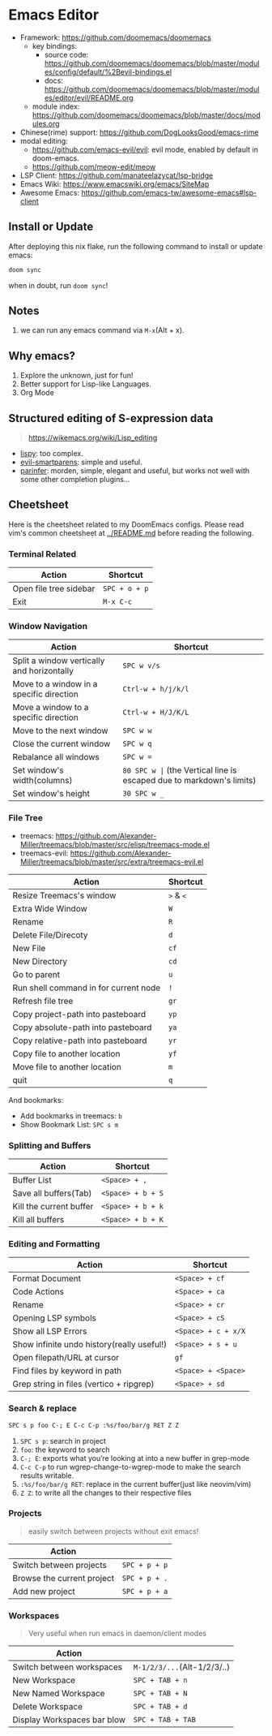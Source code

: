 # Emacs Editor

- Framework: <https://github.com/doomemacs/doomemacs>
  - key bindings:
    - source code: <https://github.com/doomemacs/doomemacs/blob/master/modules/config/default/%2Bevil-bindings.el>
    - docs: <https://github.com/doomemacs/doomemacs/blob/master/modules/editor/evil/README.org>
  - module index: <https://github.com/doomemacs/doomemacs/blob/master/docs/modules.org>
- Chinese(rime) support: <https://github.com/DogLooksGood/emacs-rime>
- modal editing:
  - <https://github.com/emacs-evil/evil>: evil mode, enabled by default in doom-emacs.
  - <https://github.com/meow-edit/meow>
- LSP Client: <https://github.com/manateelazycat/lsp-bridge>
- Emacs Wiki: <https://www.emacswiki.org/emacs/SiteMap>
- Awesome Emacs: <https://github.com/emacs-tw/awesome-emacs#lsp-client>

## Install or Update

After deploying this nix flake, run the following command to install or update emacs:

```bash
doom sync
```

when in doubt, run `doom sync`!

## Notes

1. we can run any emacs command via `M-x`(Alt + x).

## Why emacs?

1. Explore the unknown, just for fun!
2. Better support for Lisp-like Languages.
3. Org Mode

## Structured editing of S-expression data

> https://wikemacs.org/wiki/Lisp_editing

- [lispy](https://github.com/doomemacs/doomemacs/tree/master/modules/editor/lispy): too complex.
- [evil-smartparens](https://github.com/expez/evil-smartparens): simple and useful.
- [parinfer](https://github.com/doomemacs/doomemacs/tree/master/modules/editor/parinfer): morden, simple, elegant and useful, but works not well with some other completion plugins...

## Cheetsheet

Here is the cheetsheet related to my DoomEmacs configs. Please read vim's common cheetsheet at [../README.md](../README.md) before reading the following.

### Terminal Related

| Action                 | Shortcut      |
| ---------------------- | ------------- |
| Open file tree sidebar | `SPC + o + p` |
| Exit                   | `M-x C-c`     |

### Window Navigation

| Action                                     | Shortcut                                                              |
| ------------------------------------------ | --------------------------------------------------------------------- |
| Split a window vertically and horizontally | `SPC w v/s`                                                           |
| Move to a window in a specific direction   | `Ctrl-w + h/j/k/l`                                                    |
| Move a window to a specific direction      | `Ctrl-w + H/J/K/L`                                                    |
| Move to the next window                    | `SPC w w`                                                             |
| Close the current window                   | `SPC w q`                                                             |
| Rebalance all windows                      | `SPC w =`                                                             |
| Set window's width(columns)                | `80 SPC w \|` (the Vertical line is escaped due to markdown's limits) |
| Set window's height                        | `30 SPC w _ `                                                         |

### File Tree

- treemacs: <https://github.com/Alexander-Miller/treemacs/blob/master/src/elisp/treemacs-mode.el>
- treemacs-evil: <https://github.com/Alexander-Miller/treemacs/blob/master/src/extra/treemacs-evil.el>

| Action                                | Shortcut  |
| ------------------------------------- | --------- |
| Resize Treemacs's window              | `>` & `<` |
| Extra Wide Window                     | `W`       |
| Rename                                | `R`       |
| Delete File/Direcoty                  | `d`       |
| New File                              | `cf`      |
| New Directory                         | `cd`      |
| Go to parent                          | `u`       |
| Run shell command in for current node | `!`       |
| Refresh file tree                     | `gr`      |
| Copy project-path into pasteboard     | `yp`      |
| Copy absolute-path into pasteboard    | `ya`      |
| Copy relative-path into pasteboard    | `yr`      |
| Copy file to another location         | `yf`      |
| Move file to another location         | `m`       |
| quit                                  | `q`       |

And bookmarks:

- Add bookmarks in treemacs: `b`
- Show Bookmark List: `SPC s m`

### Splitting and Buffers

| Action                  | Shortcut          |
| ----------------------- | ----------------- |
| Buffer List             | `<Space> + ,`     |
| Save all buffers(Tab)   | `<Space> + b + S` |
| Kill the current buffer | `<Space> + b + k` |
| Kill all buffers        | `<Space> + b + K` |

### Editing and Formatting

| Action                                     | Shortcut            |
| ------------------------------------------ | ------------------- |
| Format Document                            | `<Space> + cf`      |
| Code Actions                               | `<Space> + ca`      |
| Rename                                     | `<Space> + cr`      |
| Opening LSP symbols                        | `<Space> + cS`      |
| Show all LSP Errors                        | `<Space> + c + x/X` |
| Show infinite undo history(really useful!) | `<Space> + s + u`   |
| Open filepath/URL at cursor                | `gf`                |
| Find files by keyword in path              | `<Space> + <Space>` |
| Grep string in files (vertico + ripgrep)   | `<Space> + sd`      |

### Search & replace

```bash
SPC s p foo C-; E C-c C-p :%s/foo/bar/g RET Z Z
```

1. `SPC s p`: search in project
1. `foo`: the keyword to search
1. `C-; E`: exports what you’re looking at into a new buffer in grep-mode
1. `C-c C-p` to run wgrep-change-to-wgrep-mode to make the search results writable.
1. `:%s/foo/bar/g RET`: replace in the current buffer(just like neovim/vim)
1. `Z Z`: to write all the changes to their respective files

### Projects

> easily switch between projects without exit emacs!

| Action                     |               |
| -------------------------- | ------------- |
| Switch between projects    | `SPC + p + p` |
| Browse the current project | `SPC + p + .` |
| Add new project            | `SPC + p + a` |

### Workspaces

> Very useful when run emacs in daemon/client modes

| Action                      |                             |
| --------------------------- | --------------------------- |
| Switch between workspaces   | `M-1/2/3/...`(Alt-1/2/3/..) |
| New Workspace               | `SPC + TAB + n`             |
| New Named Workspace         | `SPC + TAB + N`             |
| Delete Workspace            | `SPC + TAB + d`             |
| Display Workspaces bar blow | `SPC + TAB + TAB`           |
